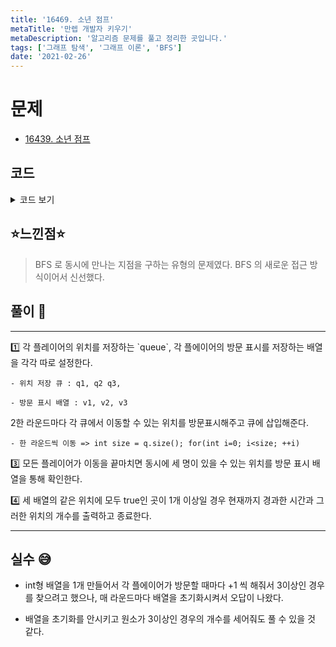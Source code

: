 ```yaml
---
title: '16469. 소년 점프'
metaTitle: '만렙 개발자 키우기'
metaDescription: '알고리즘 문제를 풀고 정리한 곳입니다.'
tags: ['그래프 탐색', '그래프 이론', 'BFS']
date: '2021-02-26'
---
```


# 문제

- [16439. 소년 점프](https://www.acmicpc.net/problem/16439)

## 코드

<details><summary> 코드 보기 </summary>

```java
import java.awt.Point;
import java.io.BufferedReader;
import java.io.IOException;
import java.io.InputStreamReader;
import java.util.LinkedList;
import java.util.Queue;
import java.util.StringTokenizer;

public class Q16469 {
    static int r, c, board[][];
    static int dx[] = {-1, 0, 1, 0}, dy[] = {0, 1, 0, -1};
    static Queue<Point> q1 = new LinkedList<>();
    static Queue<Point> q2 = new LinkedList<>();
    static Queue<Point> q3 = new LinkedList<>();
    public static void main(String[] args) throws IOException {
        init();
        solution();
    }

    private static void solution() {
        boolean v1[][] = new boolean[r][c];
        boolean v2[][] = new boolean[r][c];
        boolean v3[][] = new boolean[r][c];
        int time = 1;
        while (!q1.isEmpty() && !q2.isEmpty() && !q3.isEmpty()) {
            int size = 0;

            /* Q1 move */
            size = q1.size();
            bfs(v1, size, q1);

            /* Q2 move */
            size = q2.size();
            bfs(v2, size, q2);

            /* Q3 move */
            size = q3.size();
            bfs(v3, size, q3);

            /* get answer */
            int ans = 0;
            for (int i = 0; i < r; i++) {
                for (int j = 0; j < c; j++) {
                    if(v1[i][j] && v2[i][j] && v3[i][j])
                        ans += 1;
                }
            }
            if (ans != 0) {
                System.out.println(time);
                System.out.println(ans);
                return;
            }
            time += 1;
        }
        System.out.println(-1);
    }

    private static void bfs(boolean[][] visited, int size, Queue<Point> q) {
        for (int i = 0; i < size; i++) {
            Point here = q.poll();
            visited[here.x][here.y] = true;
            for (int d = 0; d < 4; d++) {
                int nx = here.x + dx[d];
                int ny = here.y + dy[d];

                if (!isBorder(nx, ny) || visited[nx][ny] || board[nx][ny] != 0)
                    continue;
                visited[nx][ny] = true;
                q.add(new Point(nx, ny));
            }
        }
    }

    private static boolean isBorder(int x, int y) {
        return (x >= 0 && x < r && y >= 0 && y < c);
    }

    private static void init() throws IOException {
        BufferedReader br = new BufferedReader(new InputStreamReader(System.in));
        StringTokenizer st = new StringTokenizer(br.readLine());
        r = stoi(st.nextToken());
        c = stoi(st.nextToken());
        board = new int[r][c];
        for (int i = 0; i < r; i++) {
            String line = br.readLine();
            for (int j = 0; j < c; j++) {
                board[i][j] = line.charAt(j) - '0';
            }
        }
        st = new StringTokenizer(br.readLine());
        int x = stoi(st.nextToken()) - 1, y = stoi(st.nextToken()) - 1;
        q1.add(new Point(x, y));

        st = new StringTokenizer(br.readLine());
        x = stoi(st.nextToken()) - 1; y = stoi(st.nextToken()) - 1;
        q2.add(new Point(x, y));

        st = new StringTokenizer(br.readLine());
        x = stoi(st.nextToken()) - 1; y = stoi(st.nextToken()) - 1;
        q3.add(new Point(x, y));
    }

    private static int stoi(String str) {
        return Integer.parseInt(str);
    }
}
```

</details>

## ⭐️느낀점⭐️

> BFS 로 동시에 만나는 지점을 구하는 유형의 문제였다. BFS 의 새로운 접근 방식이어서 신선했다.

## 풀이 📣

<hr/>
1️⃣ 각 플레이어의 위치를 저장하는 `queue`, 각 플에이어의 방문 표시를 저장하는 배열을 각각 따로 설정한다.

    - 위치 저장 큐 : q1, q2 q3,

    - 방문 표시 배열 : v1, v2, v3

2️한 라운드마다 각 큐에서 이동할 수 있는 위치를 방문표시해주고 큐에 삽입해준다.

    - 한 라운드씩 이동 => int size = q.size(); for(int i=0; i<size; ++i)

3️⃣ 모든 플레이어가 이동을 끝마치면 동시에 세 명이 있을 수 있는 위치를 방문 표시 배열을 통해 확인한다.

4️⃣ 세 배열의 같은 위치에 모두 true인 곳이 1개 이상일 경우 현재까지 경과한 시간과 그러한 위치의 개수를 출력하고 종료한다.

<hr/>

## 실수 😅

- int형 배열을 1개 만들어서 각 플에이어가 방문할 때마다 +1 씩 해줘서 3이상인 경우를 찾으려고 했으나, 매 라운드마다 배열을 초기화시켜서 오답이 나왔다.

- 배열을 초기화를 안시키고 원소가 3이상인 경우의 개수를 세어줘도 풀 수 있을 것 같다.
